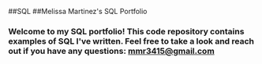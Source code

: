 ##SQL
##Melissa Martinez's SQL Portfolio

### Welcome to my SQL portfolio! This code repository contains examples of SQL I've written. Feel free to take a look and reach out if you have any questions: mmr3415@gmail.com
